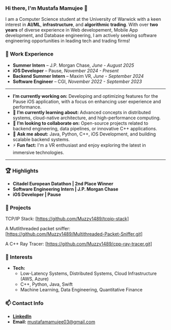 ### Hi there, I'm Mustafa Mamujee 👋

I am a Computer Science student at the University of Warwick  with a keen interest in **AI/ML**, **infrastructure**, and **algorithmic trading**. With over **two** **years** of diverse experience in Web developement, Mobile App development, and Database engineering, I am actively seeking software engineering opportunities in leading tech and trading firms!


### 💼 Work Experience

* **Summer Intern** – J.P. Morgan Chase, *June - August 2025*
* **iOS Developer** – Pause, *November 2024 - Present*
* **Backend Summer Intern** – Maxim VR, *June - September 2024*
* **Software Engineer** – CGI, *November 2022 - September 2023*

---

* **I’m currently working on:** Developing and optimizing features for the Pause iOS application, with a focus on enhancing user experience and performance.
* 🌱 **I’m currently learning about:** Advanced concepts in distributed systems, cloud-native architecture, and high-performance computing.
* 👯 **I’m looking to collaborate on:** Open-source projects related to backend engineering, data pipelines, or innovative C++ applications.
* 💬 **Ask me about:** Java, Python, C++, iOS Development, and building scalable backend systems.
* ⚡ **Fun fact:** I'm a VR enthusiast and enjoy exploring the latest in immersive technologies.

---

### 🏆 Highlights

* **Citadel European Datathon | 2nd Place Winner**
* **Software Engineering Intern | J.P. Morgan Chase**
* **iOS Developer | Pause**

### 🚧 Projects

TCP/IP Stack:
[https://github.com/Muzzy1489/tcpip-stack]

A Mutlithreaded packet sniffer:
[https://github.com/Muzzy1489/Multithreaded-Packet-Sniffer.git]

A C++ Ray Tracer:
[https://github.com/Muzzy1489/cpp-ray-tracer.git]

### 🎯 Interests

* **Tech:**
    * Low-Latency Systems, Distributed Systems, Cloud Infrastructure (AWS, Azure)
    * C++, Python, Java, Swift
    * Machine Learning, Data Engineering, Quantitative Finance
 
### 📫 Contact Info

* [**LinkedIn**](https://linkedin.com/in/mustafa-mamujee)
* **Email:** [mustafamamujee03@gmail.com](mailto:mustafamamujee03@gmail.com)

